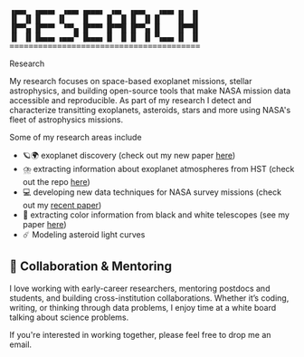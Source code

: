 <div class="ascii-wrapper">
<pre class="ascii-art">
▗▄▄▖ ▗▄▄▄▖ ▗▄▄▖▗▄▄▄▖ ▗▄▖ ▗▄▄▖  ▗▄▄▖▗▖ ▗▖
▐▌ ▐▌▐▌   ▐▌   ▐▌   ▐▌ ▐▌▐▌ ▐▌▐▌   ▐▌ ▐▌
▐▛▀▚▖▐▛▀▀▘ ▝▀▚▖▐▛▀▀▘▐▛▀▜▌▐▛▀▚▖▐▌   ▐▛▀▜▌
▐▌ ▐▌▐▙▄▄▖▗▄▄▞▘▐▙▄▄▖▐▌ ▐▌▐▌ ▐▌▝▚▄▄▖▐▌ ▐▌
========================================
</pre>
<div class="ascii-title-mobile">Research</div>
</div>

My research focuses on space-based exoplanet missions, stellar astrophysics, and building open-source tools that make NASA mission data accessible and reproducible. As part of my research I detect and characterize transitting exoplanets, asteroids, stars and more using NASA's fleet of astrophysics missions.

Some of my research areas include

- 🪐🌍 exoplanet discovery (check out my new paper [here](https://iopscience.iop.org/article/10.3847/1538-3881/ac06cd))
- ⛈️ extracting information about exoplanet atmospheres from HST (check out the repo [here](github.com/christinahedges/ombre))
- 💻 developing new data techniques for NASA survey missions (check out my [recent paper](https://arxiv.org/abs/2106.08411))
- 🌈 extracting color information from black and white telescopes (see my paper [here](https://arxiv.org/abs/2102.00044))
- ☄️ Modeling asteroid light curves

## 🤝 Collaboration & Mentoring

I love working with early-career researchers, mentoring postdocs and students, and building cross-institution collaborations. Whether it’s coding, writing, or thinking through data problems, I enjoy time at a white board talking about science problems.

If you're interested in working together, please feel free to drop me an email.
